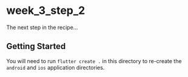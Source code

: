 # week_3_step_2

The next step in the recipe...

## Getting Started

You will need to run `flutter create .` in this directory to re-create the `android` and `ios` application directories. 